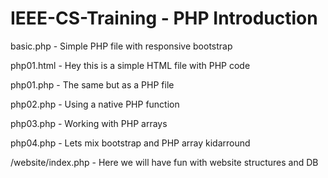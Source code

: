IEEE-CS-Training - PHP Introduction
===================================

basic.php - Simple PHP file with responsive bootstrap

php01.html - Hey this is a simple HTML file with PHP code

php01.php - The same but as a PHP file

php02.php - Using a native PHP function

php03.php - Working with PHP arrays

php04.php - Lets mix bootstrap and PHP array kidarround


/website/index.php - Here we will have fun with website structures and DB